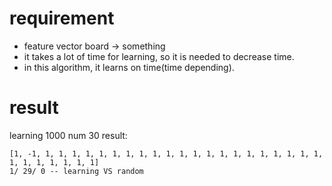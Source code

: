 # requirement
<!-- * map -> queue(for memory and for visualizing result on-time) -->
* feature vector board -> something
* it takes a lot of time for learning, so it is needed to decrease time.
* in this algorithm, it learns on time(time depending).

# result
learning 1000 num 30
result:
```
[1, -1, 1, 1, 1, 1, 1, 1, 1, 1, 1, 1, 1, 1, 1, 1, 1, 1, 1, 1, 1, 1, 1, 1, 1, 1, 1, 1, 1, 1]
1/ 29/ 0 -- learning VS random
```
